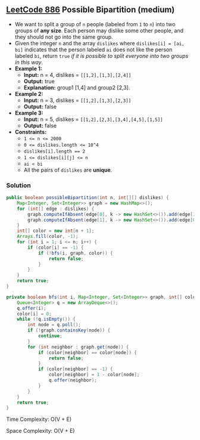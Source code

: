 ## [LeetCode 886](https://leetcode.com/problems/possible-bipartition/) Possible Bipartition (medium)

- We want to split a group of `n` people (labeled from `1` to `n`) into two groups of **any size**. Each person may dislike some other people, and they should not go into the same group.
- Given the integer `n` and the array `dislikes` where `dislikes[i] = [ai, bi]` indicates that the person labeled `ai` does not like the person labeled `bi`, return `true` _if it is possible to split everyone into two groups in this way_.
- **Example 1:**
    - **Input:** n = 4, dislikes = `[[1,2],[1,3],[2,4]]`
    - **Output:** true
    - **Explanation:** group1 [1,4] and group2 [2,3].
- **Example 2:**
    - **Input:** n = 3, dislikes = `[[1,2],[1,3],[2,3]]`
    - **Output:** false
- **Example 3:**
    - **Input:** n = 5, dislikes = `[[1,2],[2,3],[3,4],[4,5],[1,5]]`
    - **Output:** false
- **Constraints:**
    -   `1 <= n <= 2000`
    -   `0 <= dislikes.length <= 10^4`
    -   `dislikes[i].length == 2`
    -   `1 <= dislikes[i][j] <= n`
    -   `ai < bi`
    -   All the pairs of `dislikes` are **unique**.

### Solution

```java
public boolean possibleBipartition(int n, int[][] dislikes) {
    Map<Integer, Set<Integer>> graph = new HashMap<>();
    for (int[] edge : dislikes) {
        graph.computeIfAbsent(edge[0], k -> new HashSet<>()).add(edge[1]);
        graph.computeIfAbsent(edge[1], k -> new HashSet<>()).add(edge[0]);
    }
    int[] color = new int[n + 1];
    Arrays.fill(color, -1);
    for (int i = 1; i <= n; i++) {
        if (color[i] == -1) {
            if (!bfs(i, graph, color)) {
                return false;
            }
        }
    }
    return true;
}

private boolean bfs(int i, Map<Integer, Set<Integer>> graph, int[] color) {
    Queue<Integer> q = new ArrayDeque<>();
    q.offer(i);
    color[i] = 0;
    while (!q.isEmpty()) {
        int node = q.poll();
        if (!graph.containsKey(node)) {
            continue;
        }
        for (int neighbor : graph.get(node)) {
            if (color[neighbor] == color[node]) {
                return false;
            }
            if (color[neighbor] == -1) {
                color[neighbor] = 1 - color[node];
                q.offer(neighbor);
            }
        }
    }
    return true;
}
```

Time Complexity: O(V + E)

Space Complexity: O(V + E)